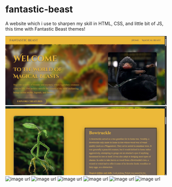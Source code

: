 # fantastic-beast
A website which i use to sharpen my skill in HTML, CSS, and little bit of JS, this time with Fantastic Beast themes!

![image url](https://github.com/d4a-arka/fantastic-beast/blob/e3e4f91accd82ae7ef3413a5a28d641449ef0581/FB%20%231.png)
![image url](https://github.com/d4a-arka/fantastic-beast/blob/3e7029750b04c18adb9d675c193b197d2381ca3c/FB%20%232.png)
![image url]()
![image url]()
![image url]()
![image url]()
![image url]()
![image url]()
